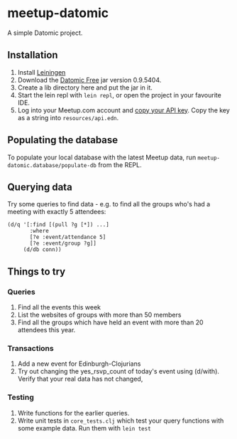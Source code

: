 # meetup-datomic

A simple Datomic project.

## Installation

1. Install [Leiningen](http://leiningen.org/)
2. Download the [Datomic Free](https://my.datomic.com/downloads/free) jar version 0.9.5404.
3. Create a lib directory here and put the jar in it.
4. Start the lein repl with `lein repl`, or open the project in your favourite IDE.
5. Log into your Meetup.com account and [copy your API key](https://secure.meetup.com/meetup_api/key/).  Copy the key as
   a string into `resources/api.edn`.

## Populating the database

To populate your local database with the latest Meetup data, run `meetup-datomic.database/populate-db` from the REPL.

## Querying data

Try some queries to find data - e.g. to find all the groups who's had a meeting with exactly 5 attendees: 

    (d/q '[:find [(pull ?g [*]) ...]
           :where
           [?e :event/attendance 5]
           [?e :event/group ?g]]
         (d/db conn))

## Things to try

### Queries

1. Find all the events this week
2. List the websites of groups with more than 50 members
3. Find all the groups which have held an event with more than 20 attendees this year.

### Transactions

1. Add a new event for Edinburgh-Clojurians
2. Try out changing the yes_rsvp_count of today's event using (d/with).  Verify that your real data has not changed,

### Testing

1. Write functions for the earlier queries.
2. Write unit tests in `core_tests.clj` which test your query functions with some example data.  Run them with 
   `lein test`